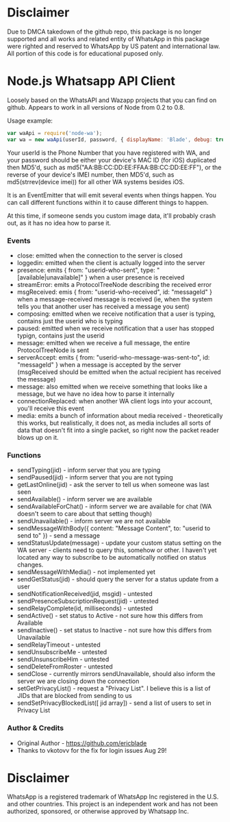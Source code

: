 # Disclaimer

Due to DMCA takedown of the github repo, this package is no longer supported and all works and related entity of WhatsApp in this package were righted and reserved to WhatsApp by US patent and international law. All portion of this code is for educational puposed only.

# Node.js Whatsapp API Client

Loosely based on the WhatsAPI and Wazapp projects that you can find on github. Appears to work in all versions of Node from 0.2 to 0.8.

Usage example:

```js
var waApi = require('node-wa');
var wa = new waApi(userId, password, { displayName: 'Blade', debug: true });
```

Your userId is the Phone Number that you have registered with WA, and your password should be either your device's MAC ID (for iOS) duplicated then MD5'd, such as md5("AA:BB:CC:DD:EE:FFAA:BB:CC:DD:EE:FF"), or the reverse of your device's IMEI number, then MD5'd, such as md5(strrev(device imei)) for all other WA systems besides iOS.

It is an EventEmitter that will emit several events when things happen. You can call different functions within it to cause different things to happen.

At this time, if someone sends you custom image data, it'll probably crash out, as it has no idea how to parse it.


### Events

* close: emitted when the connection to the server is closed
* loggedin: emitted when the client is actually logged into the server
* presence: emits { from: "userid-who-sent", type: "[available|unavailable]" } when a user presence is received
* streamError: emits a ProtocolTreeNode describing the received error
* msgReceived: emis { from: "userid-who-received", id: "messageId" } when a message-received message is received (ie, when the system tells you that another user has received a message you sent)
* composing: emitted when we receive notification that a user is typing, contains just the userid who is typing
* paused: emitted when we receive notification that a user has stopped typign, contains just the userid 
* message: emitted when we receive a full message, the entire ProtocolTreeNode is sent
* serverAccept: emits { from: "userid-who-message-was-sent-to", id: "messageId" } when a message is accepted by the server (msgReceived should be emitted when the actual recipient has received the message)
* message: also emitted when we receive something that looks like a message, but we have no idea how to parse it internally
* connectionReplaced: when another WA client logs into your account, you'll receive this event
* media: emits a bunch of information about media received - theoretically this works, but realistically, it does not, as media includes all sorts of data that doesn't fit into a single packet, so right now the packet reader blows up on it.


### Functions

* sendTyping(jid) - inform server that you are typing
* sendPaused(jid) - inform server that you are not typing
* getLastOnline(jid) - ask the server to tell us when someone was last seen
* sendAvailable() - inform server we are available
* sendAvailableForChat() - inform server we are available for chat (WA doesn't seem to care about that setting though)
* sendUnavailable() - inform server we are not available
* sendMessageWithBody({ content: "Message Content", to: "userid to send to" }) - send a message
* sendStatusUpdate(message) - update your custom status setting on the WA server - clients need to query this, somehow or other. I haven't yet located any way to subscribe to be automatically notified on status changes.
* sendMessageWithMedia() - not implemented yet
* sendGetStatus(jid) - should query the server for a status update from a user
* sendNotificationReceived(jid, msgid) - untested
* sendPresenceSubscriptionRequest(jid) - untested
* sendRelayComplete(id, milliseconds) - untested
* sendActive() - set status to Active - not sure how this differs from Available
* sendInactive() - set status to Inactive - not sure how this differs from Unavailable
* sendRelayTimeout - untested
* sendUnsubscribeMe - untested
* sendUnsunscribeHim - untested
* sendDeleteFromRoster - untested
* sendClose - currently mirrors sendUnavailable, should also inform the server we are closing down the connection
* setGetPrivacyList() - request a "Privacy List". I believe this is a list of JIDs that are blocked from sending to us
* sendSetPrivacyBlockedList([ jid array]) - send a list of users to set in Privacy List

### Author & Credits
* Original Author - https://github.com/ericblade
* Thanks to vkotovv for the fix for login issues Aug 29!

# Disclaimer
WhatsApp is a registered trademark of WhatsApp Inc registered in the U.S. and other countries. This project is an independent work and has not been authorized, sponsored, or otherwise approved by Whatsapp Inc. 